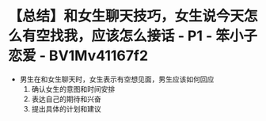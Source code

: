 # 【总结】和女生聊天技巧，女生说今天怎么有空找我，应该怎么接话 - P1 - 笨小子恋爱 - BV1Mv41167f2

-   男生在和女生聊天时，女生表示有空想见面，男生应该如何回应
    1.  确认女生的意图和时间安排
    2.  表达自己的期待和兴奋
    3.  提出具体的计划和建议